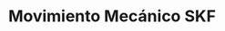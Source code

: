---
title: "Movimiento Mecánico SKF"
url: /neuquen/movimiento-mecanico-skf/
shop: piezas de automóviles
---